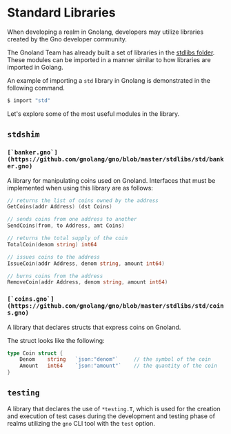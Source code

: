 # Standard Libraries

When developing a realm in Gnolang, developers may utilize libraries created by the Gno developer community.

The Gnoland Team has already built a set of libraries in the [stdlibs folder](https://github.com/gnolang/gno/tree/master/stdlibs). These modules can be imported in a manner similar to how libraries are imported in Golang.

An example of importing a `std` library in Gnolang is demonstrated in the following command.

```bash
$ import "std"
```

Let's explore some of the most useful modules in the library.

## `stdshim`

### ``[`banker.gno`](https://github.com/gnolang/gno/blob/master/stdlibs/std/banker.gno)``

A library for manipulating coins used on Gnoland. Interfaces that must be implemented when using this library are as follows:

```go
// returns the list of coins owned by the address
GetCoins(addr Address) (dst Coins)

// sends coins from one address to another
SendCoins(from, to Address, amt Coins)

// returns the total supply of the coin
TotalCoin(denom string) int64

// issues coins to the address
IssueCoin(addr Address, denom string, amount int64)

// burns coins from the address
RemoveCoin(addr Address, denom string, amount int64)
```

### ``[`coins.gno`](https://github.com/gnolang/gno/blob/master/stdlibs/std/coins.gno)``

A library that declares structs that express coins on Gnoland.

The struct looks like the following:

```go
type Coin struct {
    Denom    string   `json:"denom"`     // the symbol of the coin
    Amount   int64    `json:"amount"`    // the quantity of the coin
}
```

## `testing`

A library that declares the use of `*testing.T`, which is used for the creation and execution of test cases during the development and testing phase of realms utilizing the `gno` CLI tool with the `test` option.
